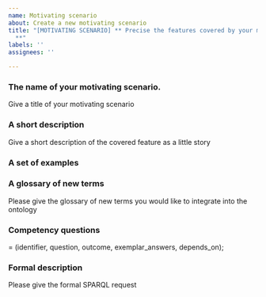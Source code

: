 ```yaml
---
name: Motivating scenario
about: Create a new motivating scenario
title: "[MOTIVATING SCENARIO] ** Precise the features covered by your motivating scenario
  **"
labels: ''
assignees: ''

---
```


### **The name of your motivating scenario.**

Give a title of your motivating scenario

### **A short description**

Give a short description of the covered feature as a little story

### **A set of examples**


### **A glossary of new terms**
Please give the glossary of new terms you would like to integrate into the ontology

### **Competency questions**
= (identifier, question, outcome, exemplar_answers, depends_on);


### **Formal description** 
Please give the formal SPARQL request
